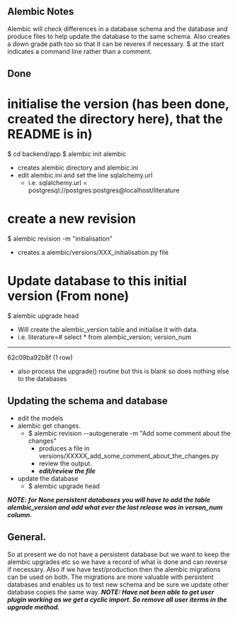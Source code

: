## Alembic Notes

Alembic will check differences in a database schema and the database and produce files to help
update the database to the same schema. Also creates a down grade path too so that it can be reveres if necessary.
$ at the start indicates a command line rather than a comment.

## Done
# initialise the version (has been done, created the directory here), that the README is in)
$ cd backend/app
$ alembic init alembic
 - creates alembic directory and alembic.ini
 - edit alembic.ini and set the line sqlalchemy.url
   - i.e. sqlalchemy.url = postgresql://postgres:postgres@localhost/literature

# create a new revision
$ alembic revision -m "initialisation"
 - creates a alembic/versions/XXX_initialisation.py file

# Update database to this initial version (From none)
$ alembic upgrade head
- Will create the alembic_version table and initialise it with data.
- i.e. literature=# select * from alembic_version;
 version_num  
--------------
 62c09ba92b8f
(1 row)
- also process the upgrade() routine but this is blank so does nothing else to the databases


## Updating the schema and database
- edit the models
- alembic get changes.
  - $ alembic revision --autogenerate -m "Add some comment about the changes"
    - produces a file in versions/XXXXX_add_some_comment_about_the_changes.py
    - review the output.
    - ***edit/review the file***
- update the database
  - $ alembic upgrade head

***NOTE: for None persistent databases you will have to add the table alembic_version and add what ever the last release was in verson_num column.***

## General.
So at present we do not have a persistent database but we want to keep the alembic upgrades etc so we have a record
of what is done and can reverse if necessary. Also if we have test/production then the alembic migrations can be used on both.
The migrations are more valuable with persistent databases and enables us to test new schema and be sure we update
other database copies the same way.
***NOTE: Have not been able to get user plugin working as we get a cyclic import. So remove all user iterms in the upgrade method.***
